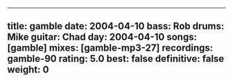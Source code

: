 
---
title: gamble
date: 2004-04-10
bass:	Rob
drums:	Mike
guitar:	Chad
day: 2004-04-10
songs: [gamble]
mixes: [gamble-mp3-27]
recordings: gamble-90
rating: 5.0
best: false
definitive: false
weight: 0
---
